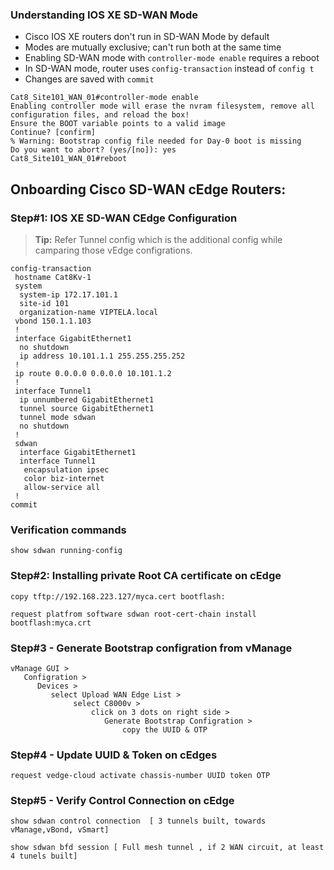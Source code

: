 

### Understanding IOS XE SD-WAN Mode

- Cisco IOS XE routers don't run in SD-WAN Mode by default
- Modes are mutually exclusive; can't run both at the same time
- Enabling SD-WAN mode with `controller-mode enable` requires a reboot
- In SD-WAN mode, router uses `config-transaction` instead of `config t`
- Changes are saved with `commit`

```
Cat8_Site101_WAN_01#controller-mode enable 
Enabling controller mode will erase the nvram filesystem, remove all configuration files, and reload the box! 
Ensure the BOOT variable points to a valid image 
Continue? [confirm]
% Warning: Bootstrap config file needed for Day-0 boot is missing
Do you want to abort? (yes/[no]): yes
Cat8_Site101_WAN_01#reboot

```
## Onboarding Cisco SD-WAN cEdge Routers:

### Step#1: IOS XE SD-WAN CEdge Configuration 

> **Tip:** Refer Tunnel config which is the additional config while camparing those vEdge configrations.

```plaintext
config-transaction
 hostname Cat8Kv-1
 system
  system-ip 172.17.101.1
  site-id 101
  organization-name VIPTELA.local
 vbond 150.1.1.103
 !
 interface GigabitEthernet1
  no shutdown
  ip address 10.101.1.1 255.255.255.252
 !
 ip route 0.0.0.0 0.0.0.0 10.101.1.2
 !
 interface Tunnel1
  ip unnumbered GigabitEthernet1
  tunnel source GigabitEthernet1
  tunnel mode sdwan
  no shutdown
 !
 sdwan
  interface GigabitEthernet1
  interface Tunnel1
   encapsulation ipsec
   color biz-internet
   allow-service all
 !
commit
```

### Verification commands

```
show sdwan running-config
```

### Step#2: Installing private Root CA certificate on cEdge

```
copy tftp://192.168.223.127/myca.cert bootflash:
```
```
request platfrom software sdwan root-cert-chain install bootflash:myca.crt
```

### Step#3 - Generate Bootstrap configration from vManage

```
vManage GUI >
   Configration >
      Devices >
         select Upload WAN Edge List >
              select C8000v >
                  click on 3 dots on right side >
                     Generate Bootstrap Configration >
                         copy the UUID & OTP 
```

### Step#4 - Update UUID & Token on cEdges

```
request vedge-cloud activate chassis-number UUID token OTP
```

### Step#5 - Verify Control Connection on cEdge

```
show sdwan control connection  [ 3 tunnels built, towards vManage,vBond, vSmart]
```
```
show sdwan bfd session [ Full mesh tunnel , if 2 WAN circuit, at least 4 tunels built]
```


